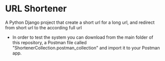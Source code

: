 # URL Shortener
A Python Django project that create a short url for a long url, and redirect from short url to the according full url

* In order to test the system you can download from the main folder of this repository, a Postman file called "ShortenerCollection.postman_collection" and import it to your Postman app.




